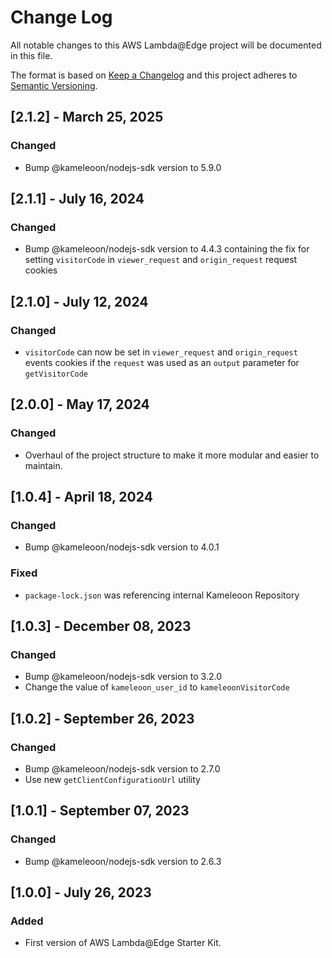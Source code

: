 # Change Log

All notable changes to this AWS Lambda@Edge project will be documented in this file.

The format is based on [Keep a Changelog](http://keepachangelog.com/)
and this project adheres to [Semantic Versioning](http://semver.org/).


## [2.1.2] - March 25, 2025

### Changed

- Bump @kameleoon/nodejs-sdk version to 5.9.0

## [2.1.1] - July 16, 2024

### Changed

- Bump @kameleoon/nodejs-sdk version to 4.4.3 containing the fix for setting `visitorCode` in `viewer_request` and `origin_request` request cookies

## [2.1.0] - July 12, 2024

### Changed

- `visitorCode` can now be set in `viewer_request` and `origin_request` events cookies if the `request` was used as an `output` parameter for `getVisitorCode`

## [2.0.0] - May 17, 2024

### Changed

- Overhaul of the project structure to make it more modular and easier to maintain.

## [1.0.4] - April 18, 2024

### Changed

- Bump @kameleoon/nodejs-sdk version to 4.0.1

### Fixed

- `package-lock.json` was referencing internal Kameleoon Repository

## [1.0.3] - December 08, 2023

### Changed

- Bump @kameleoon/nodejs-sdk version to 3.2.0
- Change the value of `kameleoon_user_id` to `kameleoonVisitorCode`

## [1.0.2] - September 26, 2023

### Changed

- Bump @kameleoon/nodejs-sdk version to 2.7.0
- Use new `getClientConfigurationUrl` utility

## [1.0.1] - September 07, 2023

### Changed

- Bump @kameleoon/nodejs-sdk version to 2.6.3

## [1.0.0] - July 26, 2023

### Added

- First version of AWS Lambda@Edge Starter Kit.
